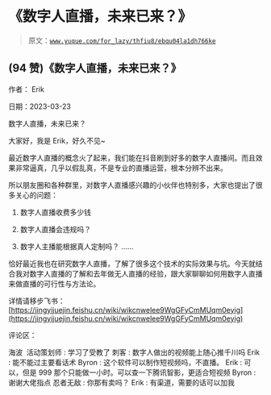 # 《数字人直播，未来已来？》

> 原文：[`www.yuque.com/for_lazy/thfiu8/ebqu04la1dh766ke`](https://www.yuque.com/for_lazy/thfiu8/ebqu04la1dh766ke)



## (94 赞)《数字人直播，未来已来？》 

作者： Erik 

日期：2023-03-23 

数字人直播，未来已来？ 

大家好，我是 Erik，好久不见~ 

最近数字人直播的概念火了起来，我们能在抖音刷到好多的数字人直播间。而且效果非常逼真，几乎以假乱真，不是专业的直播运营，根本分辨不出来。 

所以朋友圈和各种群里，对数字人直播感兴趣的小伙伴也特别多，大家也提出了很多关心的问题： 

1.  数字人直播收费多少钱 

2.  数字人直播会违规吗？ 

3.  数字人主播能根据真人定制吗？ …… 

恰好最近我也在研究数字人直播，了解了很多这个技术的实际效果与坑。今天就结合我对数字人直播的了解和去年做无人直播的经验，跟大家聊聊如何用数字人直播来做直播的可行性与方法论。 

详情请移步飞书： [https://jingyijuejin.feishu.cn/wiki/wikcnwelee9WgGFyCmMUqm0eyig](https://jingyijuejin.feishu.cn/wiki/wikcnwelee9WgGFyCmMUqm0eyig) 

评论区： 

海波  活动策划师 : 学习了受教了 刺客 : 数字人做出的视频能上随心推千川吗 Erik : 能不能过主要看话术 Byron : 这个软件可以制作短视频吗，不直播。 Erik : 可以，但是 999 那个只能做一小时。可以查一下腾讯智影，更适合短视频 Byron : 谢谢大佬指点 忍者无敌 : 你那有卖吗？ Erik : 有渠道，需要的话可以加我